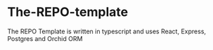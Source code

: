 # The-REPO-template
The REPO Template is written in typescript and uses React, Express, Postgres and Orchid ORM
